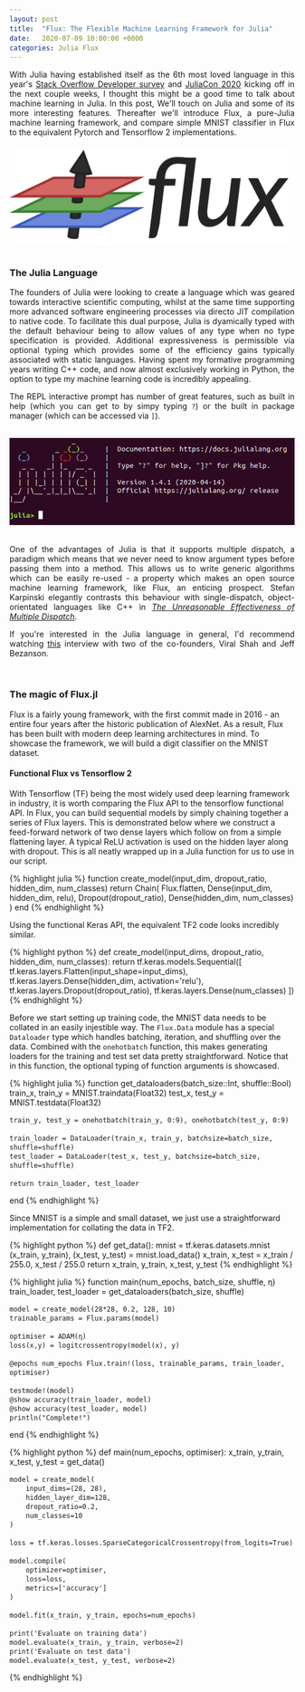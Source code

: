 ```yaml
---
layout: post
title:  "Flux: The Flexible Machine Learning Framework for Julia"
date:   2020-07-09 10:00:00 +0000
categories: Julia Flux
---
```


<div style="text-align: justify">
With Julia having established itself as the 6th most loved language in this year's <a href="https://insights.stackoverflow.com/survey/2020#technology-most-loved-dreaded-and-wanted-languages">Stack Overflow Developer survey</a> and <a href="https://juliacon.org/2020/">JuliaCon 2020</a> kicking off in the next couple weeks, I thought this might be a good time to talk about machine learning in Julia. In this post, We'll touch on Julia and some of its more interesting features. Thereafter we'll introduce Flux, a pure-Julia machine learning framework, and compare simple MNIST classifier in Flux to the equivalent Pytorch and Tensorflow 2 implementations.
</div>
<br/>

<div style="text-align:center"><img src="/post_pdfs/machine_learning_in_julia/flux_logo.png" />
</div><br/>

### The Julia Language
<div style="text-align: justify"><p>
The founders of Julia were looking to create a language which was geared towards interactive scientific computing, whilst at the same time supporting more advanced software engineering processes via directo JIT compilation to native code. To facilitate this dual purpose, Julia is dyamically typed with the default behaviour being to allow values of any type when no type specification is provided. Additional expressiveness is permissible via optional typing which provides some of the efficiency gains typically associated with static languages. Having spent my formative programming years writing C++ code, and now almost exclusively working in Python, the option to type my machine learning code is incredibly appealing.
</p>
<p>
The REPL interactive prompt has number of great features, such as built in help (which you can get to by simpy typing <code>?</code>) or the built in package manager (which can be accessed via <code>]</code>).
</p>
</div>
<br/>

<div style="text-align:center"><img src="/post_pdfs/machine_learning_in_julia/REPL.png" />
</div><br/>

<div style="text-align: justify"><p>
One of the advantages of Julia is that it supports multiple dispatch, a paradigm which means that we never need to know argument types before passing them into a method. This allows us to write generic algorithms which can be easily re-used - a property which makes an open source machine learning framework, like Flux, an enticing prospect. Stefan Karpinski elegantly contrasts this behaviour with single-dispatch, object-orientated languages like C++ in <a href="https://www.youtube.com/watch?v=kc9HwsxE1OY"><i>The Unreasonable Effectiveness of Multiple Dispatch</i></a>.
</p><p>
If you're interested in the Julia language in general, I'd recommend watching <a href="https://www.youtube.com/watch?v=VgZm53qgj9Q">this</a> interview with two of the co-founders, Viral Shah and Jeff Bezanson.
</p></div><br/>

### The magic of Flux.jl
Flux is a fairly young framework, with the first commit made in 2016 - an entire four years after the historic publication of AlexNet. As a result, Flux has been built with modern deep learning architectures in mind. To showcase the framework, we will build a digit classifier on the MNIST dataset.

#### Functional Flux vs Tensorflow 2
With Tensorflow (TF) being the most widely used deep learning framework in industry, it is worth comparing the Flux API to the tensorflow functional API. In Flux, you can build sequential models by simply chaining together a series of Flux layers. This is demonstrated below where we construct a feed-forward network of two dense layers which follow on from a simple flattening layer. A typical ReLU activation is used on the hidden layer along with dropout. This is all neatly wrapped up in a Julia function for us to use in our script.

{% highlight julia %}
function create_model(input_dim, dropout_ratio, hidden_dim, num_classes)
    return Chain(
        Flux.flatten,
        Dense(input_dim, hidden_dim, relu),
        Dropout(dropout_ratio),
        Dense(hidden_dim, num_classes)
    )
end
{% endhighlight %}

Using the functional Keras API, the equivalent TF2 code looks incredibly similar.

{% highlight python %}
def create_model(input_dims, dropout_ratio, hidden_dim, num_classes):
    return tf.keras.models.Sequential([
        tf.keras.layers.Flatten(input_shape=input_dims),
        tf.keras.layers.Dense(hidden_dim, activation='relu'),
        tf.keras.layers.Dropout(dropout_ratio),
        tf.keras.layers.Dense(num_classes)
    ])
{% endhighlight %}
<br/>

Before we start setting up training code, the MNIST data needs to be collated in an easily injestible way. The `Flux.Data` module has a special `Dataloader` type which handles batching, iteration, and shuffling over the data. Combined with the `onehotbatch` function, this makes generating loaders for the training and test set data pretty straightforward. Notice that in this function, the optional typing of function arguments is showcased.  

{% highlight julia %}
function get_dataloaders(batch_size::Int, shuffle::Bool)
    train_x, train_y = MNIST.traindata(Float32)
    test_x, test_y = MNIST.testdata(Float32)

    train_y, test_y = onehotbatch(train_y, 0:9), onehotbatch(test_y, 0:9)

    train_loader = DataLoader(train_x, train_y, batchsize=batch_size, shuffle=shuffle)
    test_loader = DataLoader(test_x, test_y, batchsize=batch_size, shuffle=shuffle)

    return train_loader, test_loader
end
{% endhighlight %}

Since MNIST is a simple and small dataset, we just use a straightforward implementation for collating the data in TF2.

{% highlight python %}
def get_data():
    mnist = tf.keras.datasets.mnist
    (x_train, y_train), (x_test, y_test) = mnist.load_data()
    x_train, x_test = x_train / 255.0, x_test / 255.0
    return x_train, y_train, x_test, y_test
{% endhighlight %}


{% highlight julia %}
function main(num_epochs, batch_size, shuffle, η)
    train_loader, test_loader = get_dataloaders(batch_size, shuffle)

    model = create_model(28*28, 0.2, 128, 10)
    trainable_params = Flux.params(model)

    optimiser = ADAM(η)
    loss(x,y) = logitcrossentropy(model(x), y)

    @epochs num_epochs Flux.train!(loss, trainable_params, train_loader, optimiser)

    testmode!(model)
    @show accuracy(train_loader, model)
    @show accuracy(test_loader, model)
    println("Complete!")
end
{% endhighlight %}



{% highlight python %}
def main(num_epochs, optimiser):
    x_train, y_train, x_test, y_test = get_data()

    model = create_model(
        input_dims=(28, 28),
        hidden_layer_dim=128,
        dropout_ratio=0.2,
        num_classes=10
    )

    loss = tf.keras.losses.SparseCategoricalCrossentropy(from_logits=True)

    model.compile(
        optimizer=optimiser,
        loss=loss,
        metrics=['accuracy']
    )

    model.fit(x_train, y_train, epochs=num_epochs)

    print('Evaluate on training data')
    model.evaluate(x_train, y_train, verbose=2)
    print('Evaluate on test data')
    model.evaluate(x_test, y_test, verbose=2)
{% endhighlight %}
